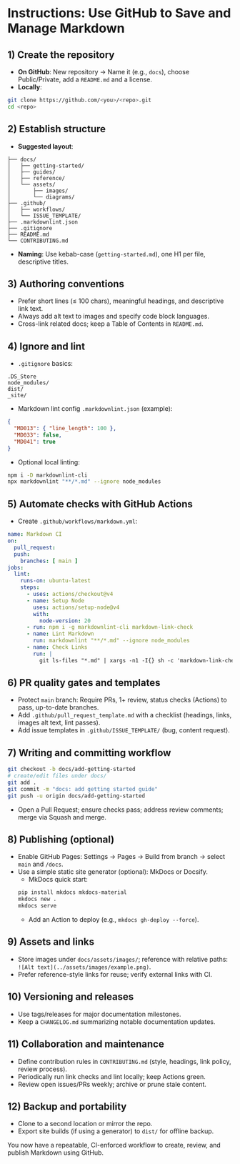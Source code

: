 # Instructions: Use GitHub to Save and Manage Markdown

## 1) Create the repository
- **On GitHub**: New repository → Name it (e.g., `docs`), choose Public/Private, add a `README.md` and a license.
- **Locally**:
```bash
git clone https://github.com/<you>/<repo>.git
cd <repo>
```

## 2) Establish structure
- **Suggested layout**:
```
├── docs/
│   ├── getting-started/
│   ├── guides/
│   ├── reference/
│   └── assets/
│       ├── images/
│       └── diagrams/
├── .github/
│   ├── workflows/
│   └── ISSUE_TEMPLATE/
├── .markdownlint.json
├── .gitignore
├── README.md
└── CONTRIBUTING.md
```
- **Naming**: Use kebab-case (`getting-started.md`), one H1 per file, descriptive titles.

## 3) Authoring conventions
- Prefer short lines (≤ 100 chars), meaningful headings, and descriptive link text.
- Always add alt text to images and specify code block languages.
- Cross-link related docs; keep a Table of Contents in `README.md`.

## 4) Ignore and lint
- `.gitignore` basics:
```gitignore
.DS_Store
node_modules/
dist/
_site/
```
- Markdown lint config `.markdownlint.json` (example):
```json
{
  "MD013": { "line_length": 100 },
  "MD033": false,
  "MD041": true
}
```
- Optional local linting:
```bash
npm i -D markdownlint-cli
npx markdownlint "**/*.md" --ignore node_modules
```

## 5) Automate checks with GitHub Actions
- Create `.github/workflows/markdown.yml`:
```yaml
name: Markdown CI
on:
  pull_request:
  push:
    branches: [ main ]
jobs:
  lint:
    runs-on: ubuntu-latest
    steps:
      - uses: actions/checkout@v4
      - name: Setup Node
        uses: actions/setup-node@v4
        with:
          node-version: 20
      - run: npm i -g markdownlint-cli markdown-link-check
      - name: Lint Markdown
        run: markdownlint "**/*.md" --ignore node_modules
      - name: Check Links
        run: |
          git ls-files "*.md" | xargs -n1 -I{} sh -c 'markdown-link-check -q {} || exit 1'
```

## 6) PR quality gates and templates
- Protect `main` branch: Require PRs, 1+ review, status checks (Actions) to pass, up-to-date branches.
- Add `.github/pull_request_template.md` with a checklist (headings, links, images alt text, lint passes).
- Add issue templates in `.github/ISSUE_TEMPLATE/` (bug, content request).

## 7) Writing and committing workflow
```bash
git checkout -b docs/add-getting-started
# create/edit files under docs/
git add .
git commit -m "docs: add getting started guide"
git push -u origin docs/add-getting-started
```
- Open a Pull Request; ensure checks pass; address review comments; merge via Squash and merge.

## 8) Publishing (optional)
- Enable GitHub Pages: Settings → Pages → Build from branch → select `main` and `/docs`.
- Use a simple static site generator (optional): MkDocs or Docsify.
  - MkDocs quick start:
  ```bash
  pip install mkdocs mkdocs-material
  mkdocs new .
  mkdocs serve
  ```
  - Add an Action to deploy (e.g., `mkdocs gh-deploy --force`).

## 9) Assets and links
- Store images under `docs/assets/images/`; reference with relative paths: `![Alt text](../assets/images/example.png)`.
- Prefer reference-style links for reuse; verify external links with CI.

## 10) Versioning and releases
- Use tags/releases for major documentation milestones.
- Keep a `CHANGELOG.md` summarizing notable documentation updates.

## 11) Collaboration and maintenance
- Define contribution rules in `CONTRIBUTING.md` (style, headings, link policy, review process).
- Periodically run link checks and lint locally; keep Actions green.
- Review open issues/PRs weekly; archive or prune stale content.

## 12) Backup and portability
- Clone to a second location or mirror the repo.
- Export site builds (if using a generator) to `dist/` for offline backup.

You now have a repeatable, CI-enforced workflow to create, review, and publish Markdown using GitHub.


